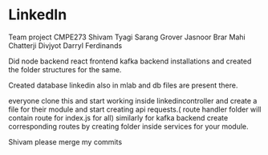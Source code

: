 # LinkedIn

Team project CMPE273
Shivam Tyagi
Sarang Grover
Jasnoor Brar
Mahi Chatterji
Divjyot
Darryl Ferdinands

Did node backend react frontend kafka backend installations and created the folder structures for the same.

Created database linkedin  also in mlab and db files are present there.

everyone clone this and start working inside linkedincontroller and create a file for their module and start creating api requests.( route handler folder will contain route for index.js for all) 
similarly for kafka backend create corresponding routes by creating folder inside services for your module.

Shivam please merge my commits
